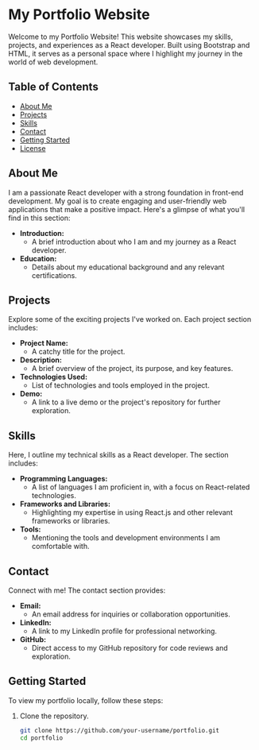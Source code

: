 # My Portfolio Website

Welcome to my Portfolio Website! This website showcases my skills, projects, and experiences as a React developer. Built using Bootstrap and HTML, it serves as a personal space where I highlight my journey in the world of web development.

## Table of Contents
- [About Me](#about-me)
- [Projects](#projects)
- [Skills](#skills)
- [Contact](#contact)
- [Getting Started](#getting-started)
- [License](#license)

## About Me

I am a passionate React developer with a strong foundation in front-end development. My goal is to create engaging and user-friendly web applications that make a positive impact. Here's a glimpse of what you'll find in this section:

- **Introduction:**
  - A brief introduction about who I am and my journey as a React developer.
- **Education:**
  - Details about my educational background and any relevant certifications.

## Projects

Explore some of the exciting projects I've worked on. Each project section includes:

- **Project Name:**
  - A catchy title for the project.
- **Description:**
  - A brief overview of the project, its purpose, and key features.
- **Technologies Used:**
  - List of technologies and tools employed in the project.
- **Demo:**
  - A link to a live demo or the project's repository for further exploration.

## Skills

Here, I outline my technical skills as a React developer. The section includes:

- **Programming Languages:**
  - A list of languages I am proficient in, with a focus on React-related technologies.
- **Frameworks and Libraries:**
  - Highlighting my expertise in using React.js and other relevant frameworks or libraries.
- **Tools:**
  - Mentioning the tools and development environments I am comfortable with.

## Contact

Connect with me! The contact section provides:

- **Email:**
  - An email address for inquiries or collaboration opportunities.
- **LinkedIn:**
  - A link to my LinkedIn profile for professional networking.
- **GitHub:**
  - Direct access to my GitHub repository for code reviews and exploration.

## Getting Started

To view my portfolio locally, follow these steps:

1. Clone the repository.
   ```bash
   git clone https://github.com/your-username/portfolio.git
   cd portfolio
